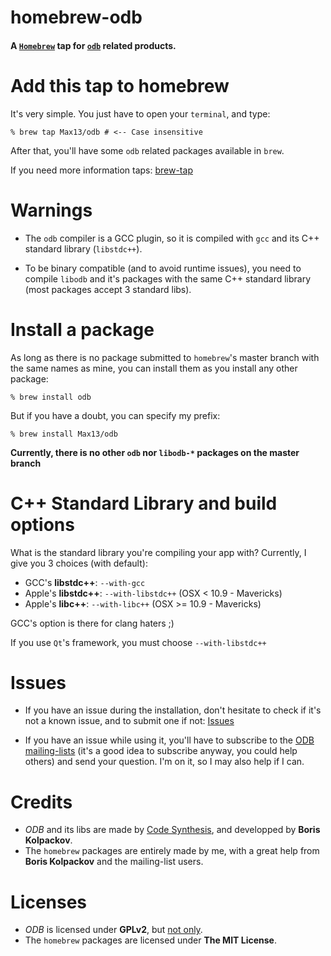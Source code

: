 # homebrew-odb
#### A [`Homebrew`](http://brew.sh) tap for [`odb`](http://www.codesynthesis.com/products/odb/) related products.

# Add this tap to homebrew
It's very simple. You just have to open your `terminal`, and type:

    % brew tap Max13/odb # <-- Case insensitive

After that, you'll have some `odb` related packages available in `brew`.

If you need more information taps: [brew-tap](https://github.com/Homebrew/homebrew/blob/master/share/doc/homebrew/brew-tap.md)

# Warnings
- The `odb` compiler is a GCC plugin, so it is compiled with `gcc` and its C++ standard library (`libstdc++`).

- To be binary compatible (and to avoid runtime issues), you need to compile `libodb` and it's packages with the same C++ standard library (most packages accept 3 standard libs).

# Install a package
As long as there is no package submitted to `homebrew`'s master branch with the same names as mine, you can install them as you install any other package:

    % brew install odb

But if you have a doubt, you can specify my prefix:

    % brew install Max13/odb

**Currently, there is no other `odb` nor `libodb-*` packages on the master branch**

# C++ Standard Library and build options
What is the standard library you're compiling your app with? Currently, I give you 3 choices (with default):

- GCC's **libstdc++**: `--with-gcc`
- Apple's **libstdc++**: `--with-libstdc++` (OSX < 10.9 - Mavericks)
- Apple's **libc++**: `--with-libc++` (OSX >= 10.9 - Mavericks)

GCC's option is there for clang haters ;)

If you use `Qt`'s framework, you must choose `--with-libstdc++`

# Issues
- If you have an issue during the installation, don't hesitate to check if it's not a known issue, and to submit one if not: [Issues](https://github.com/Max13/homebrew-odb/issues)

- If you have an issue while using it, you'll have to subscribe to the [ODB mailing-lists](http://www.codesynthesis.com/products/odb/mailing-lists.xhtml) (it's a good idea to subscribe anyway, you could help others) and send your question. I'm on it, so I may also help if I can.

# Credits
- *ODB* and its libs are made by [Code Synthesis](http://www.codesynthesis.com), and developped by **Boris Kolpackov**.
- The `homebrew` packages are entirely made by me, with a great help from **Boris Kolpackov** and the mailing-list users.

# Licenses
- *ODB* is licensed under **GPLv2**, but [not only](http://www.codesynthesis.com/products/odb/license.xhtml).
- The `homebrew` packages are licensed under **The MIT License**.

